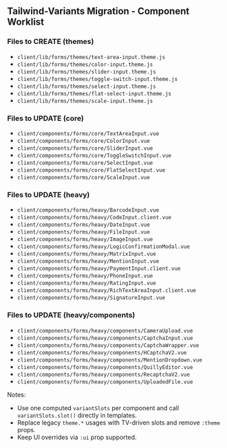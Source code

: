 ## Tailwind-Variants Migration - Component Worklist

### Files to CREATE (themes)
- `client/lib/forms/themes/text-area-input.theme.js`
- `client/lib/forms/themes/color-input.theme.js`
- `client/lib/forms/themes/slider-input.theme.js`
- `client/lib/forms/themes/toggle-switch-input.theme.js`
- `client/lib/forms/themes/select-input.theme.js`
- `client/lib/forms/themes/flat-select-input.theme.js`
- `client/lib/forms/themes/scale-input.theme.js`

### Files to UPDATE (core)
- `client/components/forms/core/TextAreaInput.vue`
- `client/components/forms/core/ColorInput.vue`
- `client/components/forms/core/SliderInput.vue`
- `client/components/forms/core/ToggleSwitchInput.vue`
- `client/components/forms/core/SelectInput.vue`
- `client/components/forms/core/FlatSelectInput.vue`
- `client/components/forms/core/ScaleInput.vue`

### Files to UPDATE (heavy)
- `client/components/forms/heavy/BarcodeInput.vue`
- `client/components/forms/heavy/CodeInput.client.vue`
- `client/components/forms/heavy/DateInput.vue`
- `client/components/forms/heavy/FileInput.vue`
- `client/components/forms/heavy/ImageInput.vue`
- `client/components/forms/heavy/LogicConfirmationModal.vue`
- `client/components/forms/heavy/MatrixInput.vue`
- `client/components/forms/heavy/MentionInput.vue`
- `client/components/forms/heavy/PaymentInput.client.vue`
- `client/components/forms/heavy/PhoneInput.vue`
- `client/components/forms/heavy/RatingInput.vue`
- `client/components/forms/heavy/RichTextAreaInput.client.vue`
- `client/components/forms/heavy/SignatureInput.vue`

### Files to UPDATE (heavy/components)
- `client/components/forms/heavy/components/CameraUpload.vue`
- `client/components/forms/heavy/components/CaptchaInput.vue`
- `client/components/forms/heavy/components/CaptchaWrapper.vue`
- `client/components/forms/heavy/components/HCaptchaV2.vue`
- `client/components/forms/heavy/components/MentionDropdown.vue`
- `client/components/forms/heavy/components/QuillyEditor.vue`
- `client/components/forms/heavy/components/RecaptchaV2.vue`
- `client/components/forms/heavy/components/UploadedFile.vue`

Notes:
- Use one computed `variantSlots` per component and call `variantSlots.slot()` directly in templates.
- Replace legacy `theme.*` usages with TV-driven slots and remove `:theme` props.
- Keep UI overrides via `:ui` prop supported.

